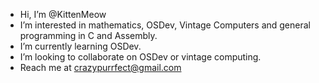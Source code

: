 - Hi, I’m @KittenMeow
- I’m interested in mathematics, OSDev, Vintage Computers and general programming in C and Assembly.
- I’m currently learning OSDev.
- I’m looking to collaborate on OSDev or vintage computing.
- Reach me at crazypurrfect@gmail.com
